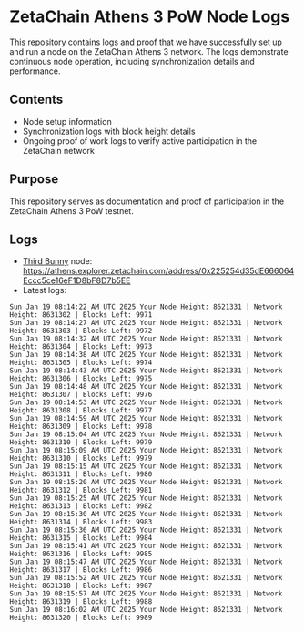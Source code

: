 # ZetaChain Athens 3 PoW Node Logs
This repository contains logs and proof that we have successfully set up and run a node on the ZetaChain Athens 3 network. The logs demonstrate continuous node operation, including synchronization details and performance.

## Contents
- Node setup information
- Synchronization logs with block height details
- Ongoing proof of work logs to verify active participation in the ZetaChain network

## Purpose
This repository serves as documentation and proof of participation in the ZetaChain Athens 3 PoW testnet.

## Logs

- [Third Bunny](https://thirdbunny.xyz/) node: https://athens.explorer.zetachain.com/address/0x225254d35dE666064Eccc5ce16eF1D8bF8D7b5EE
- Latest logs:
```
Sun Jan 19 08:14:22 AM UTC 2025 Your Node Height: 8621331 | Network Height: 8631302 | Blocks Left: 9971
Sun Jan 19 08:14:27 AM UTC 2025 Your Node Height: 8621331 | Network Height: 8631303 | Blocks Left: 9972
Sun Jan 19 08:14:32 AM UTC 2025 Your Node Height: 8621331 | Network Height: 8631304 | Blocks Left: 9973
Sun Jan 19 08:14:38 AM UTC 2025 Your Node Height: 8621331 | Network Height: 8631305 | Blocks Left: 9974
Sun Jan 19 08:14:43 AM UTC 2025 Your Node Height: 8621331 | Network Height: 8631306 | Blocks Left: 9975
Sun Jan 19 08:14:48 AM UTC 2025 Your Node Height: 8621331 | Network Height: 8631307 | Blocks Left: 9976
Sun Jan 19 08:14:53 AM UTC 2025 Your Node Height: 8621331 | Network Height: 8631308 | Blocks Left: 9977
Sun Jan 19 08:14:59 AM UTC 2025 Your Node Height: 8621331 | Network Height: 8631309 | Blocks Left: 9978
Sun Jan 19 08:15:04 AM UTC 2025 Your Node Height: 8621331 | Network Height: 8631310 | Blocks Left: 9979
Sun Jan 19 08:15:09 AM UTC 2025 Your Node Height: 8621331 | Network Height: 8631310 | Blocks Left: 9979
Sun Jan 19 08:15:15 AM UTC 2025 Your Node Height: 8621331 | Network Height: 8631311 | Blocks Left: 9980
Sun Jan 19 08:15:20 AM UTC 2025 Your Node Height: 8621331 | Network Height: 8631312 | Blocks Left: 9981
Sun Jan 19 08:15:25 AM UTC 2025 Your Node Height: 8621331 | Network Height: 8631313 | Blocks Left: 9982
Sun Jan 19 08:15:30 AM UTC 2025 Your Node Height: 8621331 | Network Height: 8631314 | Blocks Left: 9983
Sun Jan 19 08:15:36 AM UTC 2025 Your Node Height: 8621331 | Network Height: 8631315 | Blocks Left: 9984
Sun Jan 19 08:15:41 AM UTC 2025 Your Node Height: 8621331 | Network Height: 8631316 | Blocks Left: 9985
Sun Jan 19 08:15:47 AM UTC 2025 Your Node Height: 8621331 | Network Height: 8631317 | Blocks Left: 9986
Sun Jan 19 08:15:52 AM UTC 2025 Your Node Height: 8621331 | Network Height: 8631318 | Blocks Left: 9987
Sun Jan 19 08:15:57 AM UTC 2025 Your Node Height: 8621331 | Network Height: 8631319 | Blocks Left: 9988
Sun Jan 19 08:16:02 AM UTC 2025 Your Node Height: 8621331 | Network Height: 8631320 | Blocks Left: 9989
```
